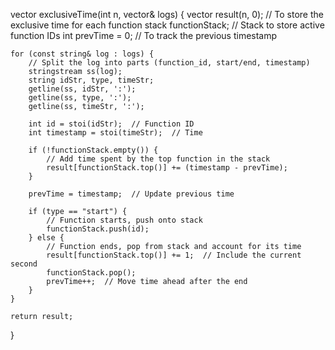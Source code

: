 
vector<int> exclusiveTime(int n, vector<string>& logs) {
    vector<int> result(n, 0);  // To store the exclusive time for each function
    stack<int> functionStack;  // Stack to store active function IDs
    int prevTime = 0;          // To track the previous timestamp
    
    for (const string& log : logs) {
        // Split the log into parts (function_id, start/end, timestamp)
        stringstream ss(log);
        string idStr, type, timeStr;
        getline(ss, idStr, ':');
        getline(ss, type, ':');
        getline(ss, timeStr, ':');
        
        int id = stoi(idStr);  // Function ID
        int timestamp = stoi(timeStr);  // Time
        
        if (!functionStack.empty()) {
            // Add time spent by the top function in the stack
            result[functionStack.top()] += (timestamp - prevTime);
        }
        
        prevTime = timestamp;  // Update previous time
        
        if (type == "start") {
            // Function starts, push onto stack
            functionStack.push(id);
        } else {
            // Function ends, pop from stack and account for its time
            result[functionStack.top()] += 1;  // Include the current second
            functionStack.pop();
            prevTime++;  // Move time ahead after the end
        }
    }
    
    return result;
}
